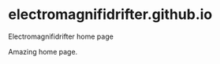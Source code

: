 # electromagnifidrifter.github.io
Electromagnifidrifter home page

Amazing home page.  

  

  

      

  

          

  
  
    

        
  

    
    
    

  
  



    
  

  

  
    
  
  


    
    





    
  

  
  
  

  
  


     









  









